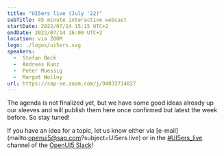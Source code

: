 ```yaml
---
title: "UI5ers live (July '22)"
subTitle: 45 minute interactive webcast
startDate: 2022/07/14 15:15 UTC+2
endDate: 2022/07/14 16:00 UTC+2
location: via ZOOM
logo: ./logos/ui5ers.svg
speakers:
  -  Stefan Beck
  -  Andreas Kunz
  -  Peter Muessig
  -  Margot Wollny
url: https://sap-se.zoom.com/j/94833714827
---
```

The agenda is not finalized yet, but we have some good ideas already up our sleeves and will publish them here once confirmed but latest the week before. So stay tuned!

If you have an idea for a topic, let us know either via [e-mail](mailto:openui5@sap.com?subject=UI5ers live) or in the 
[#UI5ers_live](https://openui5.slack.com/archives/C01CP60AAN7) channel of the [OpenUI5 Slack](https://ui5-slack-invite.cfapps.eu10.hana.ondemand.com/)!
